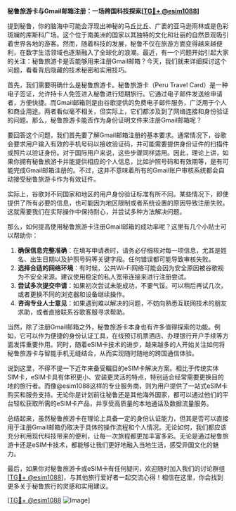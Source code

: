 **秘鲁旅游卡与Gmail邮箱注册：一场跨国科技探索[[TG💪+ @esim1088](https://t.me/s/esim1088)]**

提到秘鲁，你的脑海中可能会浮现出神秘的马丘比丘、广袤的亚马逊雨林或是色彩斑斓的库斯科广场。这个位于南美洲的国家以其独特的文化和壮丽的自然景观吸引着世界各地的游客。然而，随着科技的发展，秘鲁不仅在旅游方面变得越来越便利，在数字生活领域也逐渐融入了全球化的浪潮。最近，有一个问题开始引起大家的关注：秘鲁旅游卡是否能够用来注册Gmail邮箱？今天，我们就来详细探讨这个问题，看看背后隐藏的技术秘密和实用技巧。

首先，我们需要明确什么是秘鲁旅游卡。秘鲁旅游卡（Peru Travel Card）是一种电子签证，允许持卡人免签进入秘鲁进行短期旅行。它通过电子邮件发送给申请者，方便快捷。而Gmail邮箱则是由谷歌提供的免费电子邮件服务，广泛用于个人和商业用途。两者看似毫不相关，但实际上，它们都涉及到了网络连接和身份验证的问题。那么，秘鲁旅游卡能否作为身份证明文件来注册Gmail邮箱呢？

要回答这个问题，我们首先要了解Gmail邮箱注册的基本要求。通常情况下，谷歌会要求用户输入有效的手机号码以接收验证码，并可能需要提供身份证件的扫描件或照片以验证身份。对于国际用户来说，这些步骤同样适用。因此，理论上讲，如果你拥有秘鲁旅游卡并能提供相应的个人信息，比如护照号码和有效期等，是有可能完成Gmail邮箱注册的。不过，这并不意味着所有的Gmail账户审核系统都会自动接受秘鲁旅游卡作为有效证件。

实际上，谷歌对不同国家和地区的用户身份验证标准有所不同。某些情况下，即使提供了所有必要的信息，也可能因为地区限制或者系统设置的原因导致注册失败。这就需要我们在实际操作中保持耐心，并尝试多种方法解决问题。

那么，如何提高使用秘鲁旅游卡注册Gmail邮箱的成功率呢？这里有几个小贴士可以帮助你：

1. **确保信息完整准确**：在填写申请表时，请务必仔细核对每一项信息，尤其是姓名、出生日期以及护照号码等关键字段。任何错误都可能导致审核失败。
2. **选择合适的网络环境**：有时候，公共Wi-Fi网络可能会因为安全原因被谷歌视为不安全来源。建议使用稳定的私人宽带连接来进行注册尝试。
3. **尝试多次提交申请**：如果初次尝试未能成功，不要气馁。可以稍后再试几次，或者更换不同的浏览器和设备继续操作。
4. **咨询专业人士意见**：如果遇到难以解决的问题，不妨向熟悉互联网技术的朋友求助，或者直接联系谷歌客服寻求帮助。

当然，除了注册Gmail邮箱之外，秘鲁旅游卡本身也有许多值得探索的功能。例如，它可以作为便捷的身份认证工具，在线预订机票酒店、办理银行开户手续等方面发挥重要作用。同时，随着eSIM卡技术的进步，越来越多的人开始关注如何将秘鲁旅游卡与智能手机无缝结合，从而实现随时随地的跨国通信体验。

说到这里，不得不提一下近年来备受瞩目的eSIM卡解决方案。相比于传统实体SIM卡，eSIM卡具有体积更小、安装更灵活的特点，特别适合经常需要更换目的地的旅行者。而像@esim1088这样的专业服务商，则为用户提供了一站式eSIM卡购买和服务支持。无论你是计划前往秘鲁还是其他海外国家，都可以通过他们的平台轻松获取所需的eSIM卡产品，并享受高质量的本地通话及数据流量服务。

总结起来，虽然秘鲁旅游卡在理论上具备一定的身份认证能力，但其是否可以直接用于注册Gmail邮箱仍取决于具体的操作流程和个人情况。无论如何，我们都应该充分利用现代科技带来的便利，让每一次旅程都更加丰富多彩。无论是通过秘鲁旅游卡还是eSIM卡技术，都能够让我们更好地融入当地生活，感受异国文化的魅力。

最后，如果你对秘鲁旅游卡或eSIM卡有任何疑问，欢迎随时加入我们的讨论群组[[TG💪+ @esim1088](https://t.me/s/esim1088)]，与其他旅行爱好者一起交流心得！相信在这里，你会找到更多关于秘鲁旅行的灵感和实用建议。

[[TG💪+ @esim1088](https://t.me/s/esim1088) ![Image](https://i.postimg.cc/4NQfJmqS/Snipaste-2025-05-13-00-14-12.png)]